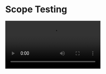 # Scope Testing

<video controls src="Steering_Test_2025-01-17 22-32-48.mp4" title="Title"></video>
